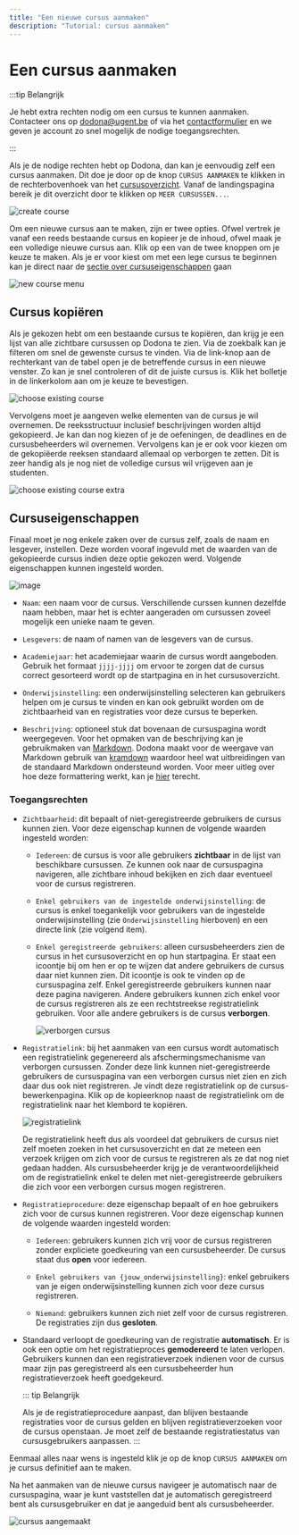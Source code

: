 ```yaml
---
title: "Een nieuwe cursus aanmaken"
description: "Tutorial: cursus aanmaken"
---
```


# Een cursus aanmaken

:::tip Belangrijk 

Je hebt extra rechten nodig om een cursus te kunnen aanmaken. Contacteer ons op [dodona@ugent.be](mailto:dodona@ugent.be) of via het [contactformulier](https://dodona.ugent.be/nl/contact) en we geven je account zo snel mogelijk de nodige toegangsrechten.

:::

Als je de nodige rechten hebt op Dodona, dan kan je eenvoudig zelf een cursus aanmaken. Dit doe je door op de knop `CURSUS AANMAKEN` te klikken in de rechterbovenhoek van het [cursusoverzicht](https://dodona.ugent.be/nl/courses). Vanaf de landingspagina bereik je dit overzicht door te klikken op `MEER CURSUSSEN...`.

![create course](./staff.courses_new_link.png)

Om een nieuwe cursus aan te maken, zijn er twee opties. Ofwel vertrek je vanaf een reeds bestaande cursus en kopieer je de inhoud, ofwel maak je een volledige nieuwe cursus aan. Klik op een van de twee knoppen om je keuze te maken. Als je er voor kiest om met een lege cursus te beginnen kan je direct naar de [sectie over cursuseigenschappen](#cursuseigenschappen) gaan

![new course menu](./staff.course_new_options.png)

## Cursus kopiëren

Als je gekozen hebt om een bestaande cursus te kopiëren, dan krijg je een lijst van alle zichtbare cursussen op Dodona te zien. Via de zoekbalk kan je filteren om snel de gewenste cursus te vinden. Via de link-knop aan de rechterkant van de tabel open je de betreffende cursus in een nieuwe venster. Zo kan je snel controleren of dit de juiste cursus is. Klik het bolletje in de linkerkolom aan om je keuze te bevestigen.

![choose existing course](./staff.course_new_copy_course_options.png)

Vervolgens moet je aangeven welke elementen van de cursus je wil overnemen. De reeksstructuur inclusief beschrijvingen worden altijd gekopieerd. Je kan dan nog kiezen of je de oefeningen, de deadlines en de cursusbeheerders wil overnemen. Vervolgens kan je er ook voor kiezen om de gekopiëerde reeksen standaard allemaal op verborgen te zetten. Dit is zeer handig als je nog niet de volledige cursus wil vrijgeven aan je studenten.

![choose existing course extra](./staff.course_new_copy.png)

## Cursuseigenschappen

Finaal moet je nog enkele zaken over de cursus zelf, zoals de naam en lesgever, instellen. Deze worden vooraf ingevuld met de waarden van de gekopieerde cursus indien deze optie gekozen werd. Volgende eigenschappen kunnen ingesteld worden.

![image](./staff.course_new_empty.png)

* `Naam`: een naam voor de cursus. Verschillende curssen kunnen dezelfde naam hebben, maar het is echter aangeraden om cursussen zoveel mogelijk een unieke naam te geven.

* `Lesgevers`: de naam of namen van de lesgevers van de cursus.

* `Academiejaar`: het academiejaar waarin de cursus wordt aangeboden. Gebruik het formaat `jjjj-jjjj` om ervoor te zorgen dat de cursus correct gesorteerd wordt op de startpagina en in het cursusoverzicht.

* `Onderwijsinstelling`: een onderwijsinstelling selecteren kan gebruikers helpen om je cursus te vinden en kan ook gebruikt worden om de zichtbaarheid van en registraties voor deze cursus te beperken.

* `Beschrijving`: optioneel stuk dat bovenaan de cursuspagina wordt weergegeven. Voor het opmaken van de beschrijving kan je gebruikmaken van [Markdown](https://en.wikipedia.org/wiki/Markdown). Dodona maakt voor de weergave van Markdown gebruik van [kramdown](https://kramdown.gettalong.org) waardoor heel wat uitbreidingen van de standaard Markdown ondersteund worden. Voor meer uitleg over hoe deze formattering werkt, kan je [hier](/nl/references/exercise-description/) terecht.


### Toegangsrechten


* `Zichtbaarheid`: dit bepaalt of niet-geregistreerde gebruikers de cursus kunnen zien. Voor deze eigenschap kunnen de volgende waarden ingesteld worden: 

  * `Iedereen`: de cursus is voor alle gebruikers **zichtbaar** in de lijst van beschikbare cursussen. Ze kunnen ook naar de cursuspagina navigeren, alle zichtbare inhoud bekijken en zich daar eventueel voor de cursus registreren.

  * `Enkel gebruikers van de ingestelde onderwijsinstelling`: de cursus is enkel toegankelijk voor gebruikers van de ingestelde onderwijsinstelling (zie `Onderwijsinstelling` hierboven) en een directe link (zie volgend item).

  * `Enkel geregistreerde gebruikers`: alleen cursusbeheerders zien de cursus in het cursusoverzicht en op hun startpagina. Er staat een icoontje bij om hen er op te wijzen dat andere gebruikers de cursus daar niet kunnen zien. Dit icoontje is ook te vinden op de cursuspagina zelf. Enkel geregistreerde gebruikers kunnen naar deze pagina navigeren. Andere gebruikers kunnen zich enkel voor de cursus registreren als ze een rechtstreekse registratielink gebruiken. Voor alle andere gebruikers is de cursus **verborgen**.
  
    ![verborgen cursus](./staff.course_hidden.png)

* `Registratielink`: bij het aanmaken van een cursus wordt automatisch een registratielink gegenereerd als afschermingsmechanisme van verborgen cursussen. Zonder deze link kunnen niet-geregistreerde gebruikers de cursuspagina van een verborgen cursus niet zien en zich daar dus ook niet registreren. Je vindt deze registratielink op de cursus-bewerkenpagina. Klik op de kopieerknop naast de registratielink om de registratielink naar het klembord te kopiëren. 

  ![registratielink](./staff.course_hidden_registration_link.png)

  De registratielink heeft dus als voordeel dat gebruikers de cursus niet zelf moeten zoeken in het cursusoverzicht en dat ze meteen een verzoek krijgen om zich voor de cursus te registreren als ze dat nog niet gedaan hadden. Als cursusbeheerder krijg je de verantwoordelijkheid om de registratielink enkel te delen met niet-geregistreerde gebruikers die zich voor een verborgen cursus mogen registreren.  

* `Registratieprocedure`: deze eigenschap bepaalt of en hoe gebruikers zich voor de cursus kunnen registreren. Voor deze eigenschap kunnen de volgende waarden ingesteld worden:

  * `Iedereen`: gebruikers kunnen zich vrij voor de cursus registreren zonder expliciete goedkeuring van een cursusbeheerder. De cursus staat dus **open** voor iedereen.
  
  * `Enkel gebruikers van {jouw_onderwijsinstelling}`: enkel gebruikers van je eigen onderwijsinstelling kunnen zich voor deze cursus registreren.

  * `Niemand`: gebruikers kunnen zich niet zelf voor de cursus registreren. De registraties zijn dus **gesloten**.

* Standaard verloopt de goedkeuring van de registratie **automatisch**. Er is ook een optie om het registratieproces **gemodereerd** te laten verlopen. Gebruikers kunnen dan een registratieverzoek indienen voor de cursus maar zijn pas geregistreerd als een cursusbeheerder hun registratieverzoek heeft goedgekeurd.

  ::: tip Belangrijk

  Als je de registratieprocedure aanpast, dan blijven bestaande registraties voor de cursus gelden en blijven registratieverzoeken voor de cursus openstaan. Je moet zelf de bestaande registratiestatus van cursusgebruikers aanpassen.
  :::

Eenmaal alles naar wens is ingesteld klik je op de knop `CURSUS AANMAKEN` om je cursus definitief aan te maken.

Na het aanmaken van de nieuwe cursus navigeer je automatisch naar de cursuspagina, waar je kunt vaststellen dat je automatisch geregistreerd bent als cursusgebruiker en dat je aangeduid bent als cursusbeheerder.

![cursus aangemaakt](./staff.course_created.png)

